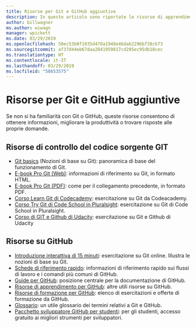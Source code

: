```yaml
---
title: Risorse per Git e GitHub aggiuntive
description: In questo articolo sono riportate le risorse di apprendimento per Git e GitHub consigliate per aggiungere contributi a docs.microsoft.com.
author: billwagner
ms.author: wiwagn
manager: wpickett
ms.date: 03/29/2019
ms.openlocfilehash: 50ec53b0f1035d470a1948e46dab2296bf38cb73
ms.sourcegitcommit: af37d44eb67daa2841959817cd205ec95db18cec
ms.translationtype: HT
ms.contentlocale: it-IT
ms.lasthandoff: 03/29/2019
ms.locfileid: "58653575"
---
```

# <a name="additional-git-and-github-resources"></a>Risorse per Git e GitHub aggiuntive

Se non si ha familiarità con Git o GitHub, queste risorse consentono di ottenere informazioni, migliorare la produttività o trovare risposte alle proprie domande.

## <a name="git-source-control-resources"></a>Risorse di controllo del codice sorgente GIT

- [Git basics](https://go.microsoft.com/fwlink/?linkid=853939) (Nozioni di base su Git): panoramica di base del funzionamento di Git.
- [E-book Pro Git (Web)](https://go.microsoft.com/fwlink/?linkid=853940): informazioni di riferimento su Git, in formato HTML.
- [E-book Pro Git (PDF)](https://progit2.s3.amazonaws.com/en/2016-03-22-f3531/progit-en.1084.pdf): come per il collegamento precedente, in formato PDF.
- [Corso Learn Git di Codecademy](https://www.codecademy.com/learn/learn-git): esercitazione su Git da Codeacademy.
- [Corso Try Git di Code School in Pluralsight](https://www.pluralsight.com/courses/code-school-git-real): esercitazione su Git di Code School in Pluralsight.
- [Corso di GIT e Github di Udacity](https://www.udacity.com/course/how-to-use-git-and-github--ud775): esercitazione su Git e Github di Udacity

## <a name="github-resources"></a>Risorse su GitHub

- [Introduzione interattiva di 15 minuti](https://try.github.io/): esercitazione su Git online. Illustra le nozioni di base su Git.
- [Schede di riferimento rapido](https://go.microsoft.com/fwlink/?linkid=853941): informazioni di riferimento rapido sui flussi di lavoro e i comandi più comuni di GitHub.
- [Guide per GitHub](https://guides.github.com/): posizione centrale per la documentazione di GitHub.
- [Risorse di apprendimento per GitHub](https://help.github.com/articles/git-and-github-learning-resources/): altre utili risorse su GitHub.
- [Risorse di formazione per GitHub](https://services.github.com/training/): elenco di esercitazioni e offerte di formazione da GitHub.
- [Glossario](https://help.github.com/articles/github-glossary): un utile glossario dei termini relativi a Git e GitHub.
- [Pacchetto sviluppatore GitHub per studenti](https://education.github.com/pack): per gli studenti, accesso gratuito ai migliori strumenti per sviluppatori.
